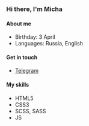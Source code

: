### Hi there, I'm Micha

#### About me
- Birthday: 3 April
- Languages: Russia, English

#### Get in touch
- [Telegram](https://t.me/Fridcall)

#### My skills
- HTML5
- CSS3
- SCSS, SASS
- JS

